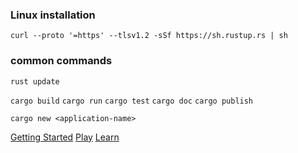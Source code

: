 ### Linux installation
`curl --proto '=https' --tlsv1.2 -sSf https://sh.rustup.rs | sh`

### common commands
`rust update`

`cargo build`
`cargo run`
`cargo test`
`cargo doc`
`cargo publish`

`cargo new <application-name>`

[Getting Started](https://www.rust-lang.org/learn/get-started)
[Play](https://play.rust-lang.org/)
[Learn](https://www.rust-lang.org/learn)
